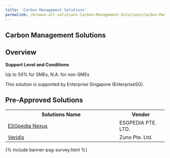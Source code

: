 ```yaml
---
title: 'Carbon Management Solutions'
permalink: /browse-all-solutions-Carbon-Management-Solutions/Carbon-Management-Solutions
---
```


## Carbon Management Solutions
## Overview

**Support Level and Conditions**

Up to 50% for SMEs, N.A. for non-SMEs

This solution is supported by Enterprise Singapore (EnterpriseSG).

## Pre-Approved Solutions

<table>
<tr>
<th style='width: auto;'><b>Solutions Name</b></th>
<th style='width: 30%;'><b>Vendor</b></th>
</tr>
<tr>
<td><a href='/productivity-solutions-grant/solutionrepo/201904974E-ESGpd-Nxus-G' target='_blank'>ESGpedia Nexus</a><br></td>
<td>ESGPEDIA PTE. LTD.</td>
</tr>
<tr>
<td><a href='/productivity-solutions-grant/solutionrepo/202002731M-Vrds-G' target='_blank'>Veridis</a><br></td>
<td>Zuno Pte. Ltd.</td>
</tr>
</table>

{% include banner-psg-survey.html %}

